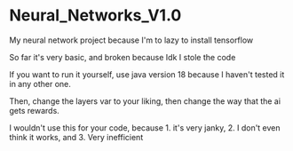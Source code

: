 # Neural_Networks_V1.0
My neural network project because I'm to lazy to install tensorflow

So far it's very basic, and broken because Idk I stole the code

If you want to run it yourself, use java version 18 because I haven't tested it in any other one.

Then, change the layers var to your liking, then change the way that the ai gets rewards.

I wouldn't use this for your code, because 1. it's very janky, 2. I don't even think it works, and 3. Very inefficient
